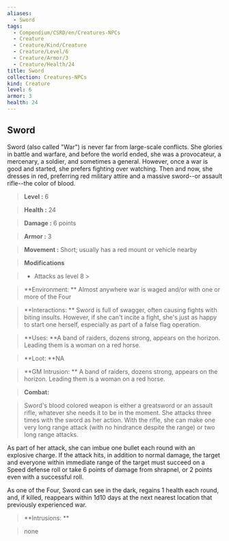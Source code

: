 ```yaml
---
aliases:
  - Sword
tags:
  - Compendium/CSRD/en/Creatures-NPCs
  - Creature
  - Creature/Kind/Creature
  - Creature/Level/6
  - Creature/Armor/3
  - Creature/Health/24
title: Sword
collection: Creatures-NPCs
kind: Creature
level: 6
armor: 3
health: 24
---
```

## Sword    
Sword (also called "War") is never far from large-scale conflicts. She glories in battle and warfare, and before the world ended, she was a provocateur, a mercenary, a soldier, and sometimes a general. However, once a war is good and started, she prefers fighting over watching. Then and now, she dresses in red, preferring red military attire and a massive sword--or assault rifle--the color of blood.    
  
    
> **Level :** 6    
> **Health :** 24    
> **Damage :** 6 points    
> **Armor :** 3    
> **Movement :** Short; usually has a red mount or vehicle nearby    
> **Modifications**    
>- Attacks as level 8 >  
>    
> **Environment: ** Almost anywhere war is waged and/or with one or more of the Four    
> **Interactions: ** Sword is full of swagger, often causing fights with biting insults. However, if she can't incite a fight, she's just as happy to start one herself, especially as part of a false flag operation.    
> **Uses: **A band of raiders, dozens strong, appears on the horizon. Leading them is a woman on a red horse.    
> **Loot: **NA    
> **GM Intrusion: ** A band of raiders, dozens strong, appears on the horizon. Leading them is a woman on a red horse.    
  
> **Combat:**   
> Sword's blood colored weapon is either a greatsword or an assault rifle, whatever she needs it to be in the moment. She attacks three times with the sword as her action. With the rifle, she can make one very long range attack (with no hindrance despite the range) or two long range attacks.   
As part of her attack, she can imbue one bullet each round with an explosive charge. If the attack hits, in addition to normal damage, the target and everyone within immediate range of the target must succeed on a Speed defense roll or take 6 points of damage from shrapnel, or 2 points even with a successful roll.   
As one of the Four, Sword can see in the dark, regains 1 health each round, and, if killed, reappears within 1d10 days at the next nearest location that previously experienced war.    
    
  
> **Intrusions: **   
> none    
